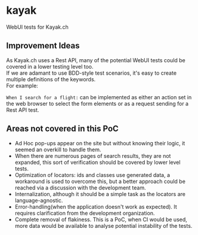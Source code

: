 # kayak
WebUI tests for Kayak.ch

## Improvement Ideas
As Kayak.ch uses a Rest API, many of the potential WebUI tests could be covered in a lower testing level too.  
If we are adamant to use BDD-style test scenarios, it's easy to create multiple definitions of the keywords.  
For example:   

`When I search for a flight:` can be implemented as either an action set in the web browser to select the form elements
or as a request sending for a Rest API test.

## Areas not covered in this PoC
* Ad Hoc pop-ups appear on the site but without knowing their logic, it seemed an overkill to handle them.
* When there are numerous pages of search results, they are not expanded, this sort of verification should be covered by lower level tests.
* Optimization of locators: ids and classes use generated data, a workaround is used to overcome this, but a better approach could be reached via a discussion with the development team.
* Internalization, although it should be a simple task as the locators are language-agnostic.
* Error-handling(when the application doesn't work as expected). It requires clarification from the development organization.
* Complete removal of flakiness. This is a PoC, when CI would be used, more data would be available to analyse potential instability of the tests.

